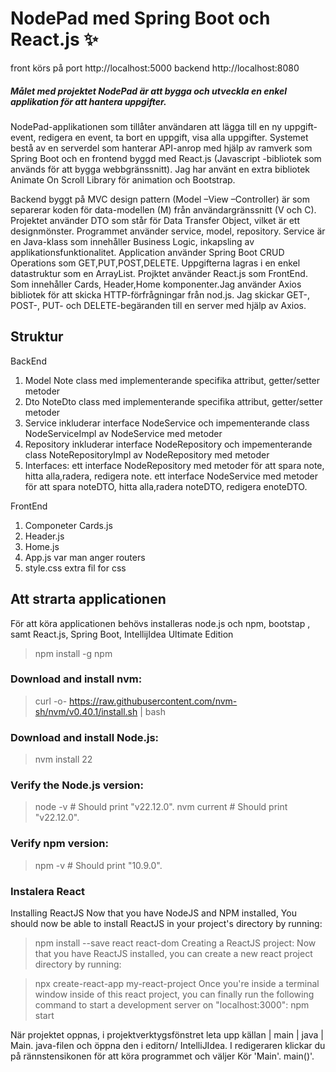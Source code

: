 # NodePad med Spring Boot och React.js ✨
front körs på port http://localhost:5000
backend  http://localhost:8080

##### Målet med projektet NodePad är att bygga och  utveckla en enkel applikation för att hantera uppgifter.
NodePad-applikationen som tillåter användaren  att lägga till en ny uppgift- event, redigera en event, ta bort en uppgift, visa alla uppgifter.
Systemet bestå av en serverdel som hanterar API-anrop  med hjälp  av ramverk som Spring Boot och en frontend byggd med  React.js (Javascript -bibliotek som används 
för att bygga webbgränssnitt).
Jag har använt en extra bibliotek Animate On Scroll Library för animation och Bootstrap.

Backend byggt på MVC design pattern (Model –View –Controller) är som separerar koden för data-modellen (M) från användargränssnitt (V och C).
Projektet använder DTO som står för Data Transfer Object, vilket är ett designmönster. Programmet använder service, model, repository.
 Service är en Java-klass som innehåller Business Logic, inkapsling av applikationsfunktionalitet.
Application använder Spring Boot CRUD Operations som GET,PUT,POST,DELETE.
Uppgifterna lagras i en enkel datastruktur som en ArrayList.
Projktet använder React.js som FrontEnd. Som innehåller Cards, Header,Home komponenter.Jag använder Axios bibliotek för att skicka HTTP-förfrågningar från nod.js.
Jag  skickar GET-, POST-, PUT- och DELETE-begäranden till en server med hjälp av Axios.

## Struktur 

BackEnd

1.  Model
   Note class med implementerande specifika attribut, getter/setter metoder
2.  Dto
NoteDto class med implementerande specifika attribut, getter/setter metoder
3.  Service
inkluderar interface NodeService och impementerande class NodeServiceImpl av NodeService med metoder
4.  Repository
inkluderar interface NodeRepository och impementerande class NoteRepositoryImpl av NodeRepository med metoder
5.  Interfaces:
 ett interface NodeRepository med metoder för att spara note, hitta alla,radera, redigera note.
 ett interface NodeService med metoder för att spara noteDTO, hitta alla,radera noteDTO, redigera enoteDTO.

FrontEnd
1. Componeter Cards.js
2. Header.js
3. Home.js
4. App.js var man anger routers
5. style.css extra fil for css


## Att strarta applicationen
För att köra applicationen behövs installeras node.js och npm, bootstap , samt React.js, Spring Boot, IntellijIdea Ultimate Edition
>npm install -g npm
### Download and install nvm:
>curl -o- https://raw.githubusercontent.com/nvm-sh/nvm/v0.40.1/install.sh | bash
### Download and install Node.js:
>nvm install 22
### Verify the Node.js version:
>node -v # Should print "v22.12.0".
>nvm current # Should print "v22.12.0".
### Verify npm version:
>npm -v # Should print "10.9.0".
### Instalera React
Installing ReactJS 
Now that you have NodeJS and NPM installed, You should now be able to install ReactJS in your project's directory by running:

>npm install --save react react-dom
Creating a ReactJS project:
Now that you have ReactJS installed, you can create a new react project directory by running:

>npx create-react-app my-react-project
Once you're inside a terminal window inside of this react project, you can finally run the following command to start a development server on "localhost:3000":
>npm start

När projektet oppnas, i projektverktygsfönstret  leta upp källan | main | java | Main. java-filen och öppna den i editorn/ IntelliJIdea. I redigeraren klickar du på rännstensikonen för att köra programmet och väljer Kör 'Main'. main()'.
